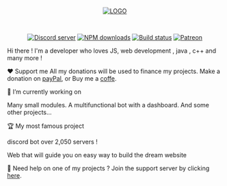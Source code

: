 
<div align="center">
  <br />
  <p>
   <a href="https://imgbb.com/"><img src="https://i.ibb.co/XWXM0x6/LOGO.png" alt="LOGO" border="0"></a></a>
  </p>
  <br />
  <p>
    <a href="https://discord.gg/nERQmYafqQ"><img src="https://img.shields.io/discord/836907771269873674?color=blue&label=discord&logo=Support&logoColor=Join%20our%20community" alt="Discord server" /></a>
    <a href="https://www.npmjs.com/package/discord.js"><img src="https://img.shields.io/npm/dt/discord.js.svg?maxAge=3600" alt="NPM downloads" /></a>
    <a href="https://github.com/discordjs/discord.js/actions"><img src="https://github.com/discordjs/discord.js/workflows/Testing/badge.svg" alt="Build status" /></a>
    <a href="https://www.patreon.com/DISCORDmaker"><img src="https://img.shields.io/badge/donate-patreon-F96854.svg" alt="Patreon" /></a>
  </p>
</div>
Hi there ! I'm a  developer who loves JS, web development , java , c++ and many more !

❤️ Support me
All my donations will be used to finance my projects. Make a donation on [payPal](https://paypal.me/thomaszv?locale.x=en_US), or Buy me a [coffe]().

🔭 I’m currently working on 

Many small modules. A multifunctional bot with a dashboard. And some other projects...

🏆 My most famous project 

discord bot over 2,050  servers !

Web that will guide you on easy way to build the dream website 


🏓 Need help on one of my projects ?
Join the support server by clicking [here](https://discord.gg/nERQmYafqQ).
